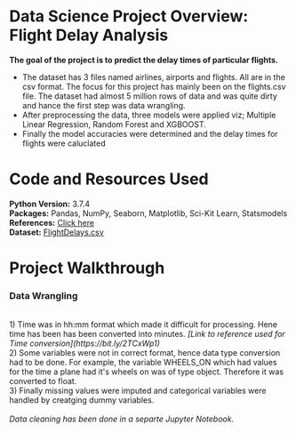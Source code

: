 <h1> Data Science Project Overview: Flight Delay Analysis </h1>

<b> The goal of the project is to predict the delay times of particular flights. </b>

<ul>
<li>The dataset has 3 files named airlines, airports and flights. All are in the csv format. 
The focus for this project has mainly been on the flights.csv file. 
The dataset had almost 5 million rows of data and was quite dirty and hance the first step was data wrangling.</li>
<li> After preprocessing the data, three models were applied viz; Multiple Linear Regression, Random Forest and XGBOOST.</li>
<li>Finally the model accuracies were determined and the delay times for flights were caluclated</li>
</ul>

<h1> Code and Resources Used </h1> 
<b>Python Version:</b> 3.7.4<br>
<b>Packages:</b> Pandas, NumPy, Seaborn, Matplotlib, Sci-Kit Learn, Statsmodels<br>
<b>References:</b> <a href="https://github.com/mon2barot/Universe/blob/master/references/flight%20delay%20references"> Click here</a><br>
<b>Dataset:</b> <a href = "https://www.kaggle.com/usdot/flight-delays?select=airports.csv" >FlightDelays.csv</a>

<h1> Project Walkthrough </h1>

### Data Wrangling
<br>
1) Time was in hh:mm format which made it difficult for processing.
Hene time has been has been converted into minutes. 
<i>[Link to reference used for Time conversion](https://bit.ly/2TCxWp1)</i>
<br>
2) Some variables were not in correct format, hence data type conversion had to be done. 
For example, the variable WHEELS_ON which had values for the time a plane had it's wheels on was of type object. 
Therefore it was converted to float.  
<br>
3) Finally missing values were imputed and categorical variables were handled by creatging dummy variables. 
<br>
<br>
<i>Data cleaning has been done in a separte Jupyter Notebook.</i>
<br>

